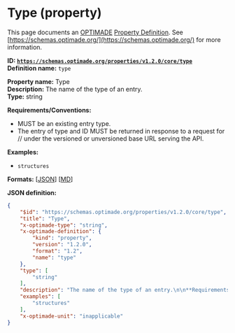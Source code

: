 # Type (property)
This page documents an [OPTIMADE](https://www.optimade.org/) [Property Definition](https://schemas.optimade.org/#definitions). See [https://schemas.optimade.org/](https://schemas.optimade.org/) for more information.

**ID: [`https://schemas.optimade.org/properties/v1.2.0/core/type`](https://schemas.optimade.org/properties/v1.2.0/core/type)**  
**Definition name:** `type`

**Property name:** Type  
**Description:** The name of the type of an entry.  
**Type:** string  

**Requirements/Conventions:**

- MUST be an existing entry type.
- The entry of type <type> and ID <id> MUST be returned in response to a request for /<type>/<id> under the versioned or unversioned base URL serving the API.

**Examples:**

- `structures`

**Formats:** [[JSON](type.json)] [[MD](type.md)]

**JSON definition:**

``` json
{
    "$id": "https://schemas.optimade.org/properties/v1.2.0/core/type",
    "title": "Type",
    "x-optimade-type": "string",
    "x-optimade-definition": {
        "kind": "property",
        "version": "1.2.0",
        "format": "1.2",
        "name": "type"
    },
    "type": [
        "string"
    ],
    "description": "The name of the type of an entry.\n\n**Requirements/Conventions:**\n\n- MUST be an existing entry type.\n- The entry of type <type> and ID <id> MUST be returned in response to a request for /<type>/<id> under the versioned or unversioned base URL serving the API.",
    "examples": [
        "structures"
    ],
    "x-optimade-unit": "inapplicable"
}
```